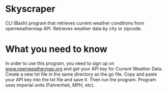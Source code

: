 # Skyscraper
CLI (Bash) program that retrieves current weather conditions from openweathermap API. Retrieves
weather data by city or zipcode.

# What you need to know
In order to use this program, you need to sign up on www.openweathermap.org and get your API key for 
Current Weather Data. Create a new txt file in the same directory as the go file. Copy and paste your
API key into the txt file and save it. Then run the program. Program uses imperial units (Fahrenheit, MPH, etc).
